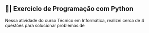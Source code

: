 ## 📑| Exercício de Programação com Python

  Nessa atividade do curso Técnico em Informática, realizei cerca de 4 questões para solucionar problemas de 
  

